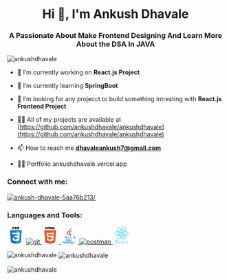 <h1 align="center">Hi 👋, I'm Ankush Dhavale</h1>
<h3 align="center">A Passionate About Make Frontend Designing And Learn More About the DSA In JAVA</h3>

<p align="left"> <img src="https://komarev.com/ghpvc/?username=ankushdhavale&label=Profile%20views&color=0e75b6&style=flat" alt="ankushdhavale" /> </p>

- 🔭 I’m currently working on **React.js Project**

- 🌱 I’m currently learning **SpringBoot**

- 🤝 I’m looking for any projecct to build something intresting  with **React.js Frontend Project**

- 👨‍💻 All of my projects are available at [https://github.com/ankushdhavale/ankushdhavale](https://github.com/ankushdhavale/ankushdhavale)

- 📫 How to reach me **dhavaleankush7@gmail.com**
- 👨‍💻 Portfolio ankushdhavale.vercel.app

<h3 align="left">Connect with me:</h3>
<p align="left">
<a href="https://linkedin.com/in/ankush-dhavale-5aa76b213/" target="blank"><img align="center" src="https://raw.githubusercontent.com/rahuldkjain/github-profile-readme-generator/master/src/images/icons/Social/linked-in-alt.svg" alt="ankush-dhavale-5aa76b213/" height="30" width="40" /></a>
</p>

<h3 align="left">Languages and Tools:</h3>
<p align="left"> <a href="https://www.w3schools.com/css/" target="_blank" rel="noreferrer"> <img src="https://raw.githubusercontent.com/devicons/devicon/master/icons/css3/css3-original-wordmark.svg" alt="css3" width="40" height="40"/></a> <a href="https://git-scm.com/" target="_blank" rel="noreferrer"> <img src="https://www.vectorlogo.zone/logos/git-scm/git-scm-icon.svg" alt="git" width="40" height="40"/> </a> <a href="https://www.w3.org/html/" target="_blank" rel="noreferrer"> <img src="https://raw.githubusercontent.com/devicons/devicon/master/icons/html5/html5-original-wordmark.svg" alt="html5" width="40" height="40"/> </a> <a href="https://www.java.com" target="_blank" rel="noreferrer"> <img src="https://raw.githubusercontent.com/devicons/devicon/master/icons/java/java-original.svg" alt="java" width="40" height="40"/> </a> <a href="https://postman.com" target="_blank" rel="noreferrer"> <img src="https://www.vectorlogo.zone/logos/getpostman/getpostman-icon.svg" alt="postman" width="40" height="40"/> </a> <a href="https://reactjs.org/" target="_blank" rel="noreferrer"> <img src="https://raw.githubusercontent.com/devicons/devicon/master/icons/react/react-original-wordmark.svg" alt="react" width="40" height="40"/> </a> </p>

<p><img align="left" src="https://github-readme-stats.vercel.app/api/top-langs?username=ankushdhavale&show_icons=true&locale=en&layout=compact" alt="ankushdhavale" /></p>

<p>&nbsp;<img align="center" src="https://github-readme-stats.vercel.app/api?username=ankushdhavale&show_icons=true&locale=en" alt="ankushdhavale" /></p>

<p><img align="center" src="https://github-readme-streak-stats.herokuapp.com/?user=ankushdhavale&" alt="ankushdhavale" /></p>
